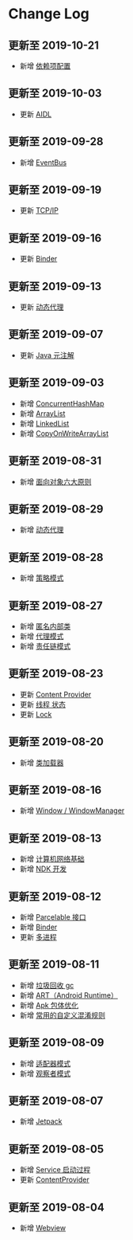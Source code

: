 # Change Log
## 更新至 2019-10-21
- 新增 [依赖项配置](https://github.com/JasonWu1111/Android-Review/blob/master/Docs/Gradle知识点汇总.md#依赖项配置)
  
## 更新至 2019-10-03
- 更新 [AIDL](https://github.com/JasonWu1111/Android-Review/blob/master/Docs/Android%E7%9F%A5%E8%AF%86%E7%82%B9%E6%B1%87%E6%80%BB.md#aidl-%E9%80%9A%E4%BF%A1)

## 更新至 2019-09-28
- 新增 [EventBus](https://github.com/JasonWu1111/Android-Review/blob/master/Docs/Android开源库源码分析.md#eventbus)

## 更新至 2019-09-19
- 更新 [TCP/IP](https://github.com/JasonWu1111/Android-Review/blob/master/Docs/Android扩展知识点.md#tcpip)

## 更新至 2019-09-16
- 更新 [Binder](https://github.com/JasonWu1111/Android-Review/blob/master/Docs/Android知识点汇总.md#binder)

## 更新至 2019-09-13
- 更新 [动态代理](https://github.com/JasonWu1111/Android-Review/blob/master/Docs/Java知识点汇总.md#动态代理)
  
## 更新至 2019-09-07
- 更新 [Java 元注解](https://github.com/JasonWu1111/Android-Review/blob/master/Docs/Java知识点汇总.md#元注解)
  
## 更新至 2019-09-03
- 新增 [ConcurrentHashMap](https://github.com/JasonWu1111/Android-Review/blob/master/Docs/Java知识点汇总.md#concurrenthashmap)
- 新增 [ArrayList](https://github.com/JasonWu1111/Android-Review/blob/master/Docs/Java知识点汇总.md#arraylist)
- 新增 [LinkedList](https://github.com/JasonWu1111/Android-Review/blob/master/Docs/Java知识点汇总.md#linkedlist)
- 新增 [CopyOnWriteArrayList](https://github.com/JasonWu1111/Android-Review/blob/master/Docs/Java知识点汇总.md#copyonwritearraylist)

## 更新至 2019-08-31
- 新增 [面向对象六大原则](https://github.com/JasonWu1111/Android-Review/blob/master/Docs/Android扩展知识点.md#面向对象六大原则)

## 更新至 2019-08-29
- 新增 [动态代理](https://github.com/JasonWu1111/Android-Review/blob/master/Docs/Java知识点汇总.md#动态代理)

## 更新至 2019-08-28
- 新增 [策略模式](https://github.com/JasonWu1111/Android-Review/blob/master/Docs/Android扩展知识点.md#策略模式)

## 更新至 2019-08-27
- 新增 [匿名内部类](https://github.com/JasonWu1111/Android-Review/blob/master/Docs/Java%E7%9F%A5%E8%AF%86%E7%82%B9%E6%B1%87%E6%80%BB.md#%E5%8C%BF%E5%90%8D%E5%86%85%E9%83%A8%E7%B1%BB)
- 新增 [代理模式](https://github.com/JasonWu1111/Android-Review/blob/master/Docs/Android%E6%89%A9%E5%B1%95%E7%9F%A5%E8%AF%86%E7%82%B9.md#%E4%BB%A3%E7%90%86%E6%A8%A1%E5%BC%8F)
- 新增 [责任链模式](https://github.com/JasonWu1111/Android-Review/blob/master/Docs/Android%E6%89%A9%E5%B1%95%E7%9F%A5%E8%AF%86%E7%82%B9.md#%E8%B4%A3%E4%BB%BB%E9%93%BE%E6%A8%A1%E5%BC%8F)

## 更新至 2019-08-23
- 更新 [Content Provider](https://github.com/JasonWu1111/Android-Review/blob/master/Docs/Android%E7%9F%A5%E8%AF%86%E7%82%B9%E6%B1%87%E6%80%BB.md#contentprovider)
- 更新 [线程 状态](https://github.com/JasonWu1111/Android-Review/blob/master/Docs/Java%E7%9F%A5%E8%AF%86%E7%82%B9%E6%B1%87%E6%80%BB.md#%E7%8A%B6%E6%80%81)
- 更新 [Lock](https://github.com/JasonWu1111/Android-Review/blob/master/Docs/Java%E7%9F%A5%E8%AF%86%E7%82%B9%E6%B1%87%E6%80%BB.md#lock)

## 更新至 2019-08-20
- 新增 [类加载器](https://github.com/JasonWu1111/Android-Review/blob/master/Docs/Android%E6%89%A9%E5%B1%95%E7%9F%A5%E8%AF%86%E7%82%B9.md#%E7%B1%BB%E5%8A%A0%E8%BD%BD%E5%99%A8)

## 更新至 2019-08-16
- 新增 [Window / WindowManager](https://github.com/JasonWu1111/Android-Review/blob/master/Docs/Android知识点汇总.md#window--windowmanager)

## 更新至 2019-08-13
- 新增 [计算机网络基础](https://github.com/JasonWu1111/Android-Review/blob/master/Docs/Android%E6%89%A9%E5%B1%95%E7%9F%A5%E8%AF%86%E7%82%B9.md#%E8%AE%A1%E7%AE%97%E6%9C%BA%E7%BD%91%E7%BB%9C%E5%9F%BA%E7%A1%80)
- 新增 [NDK 开发](https://github.com/JasonWu1111/Android-Review/blob/master/Docs/Android%E6%89%A9%E5%B1%95%E7%9F%A5%E8%AF%86%E7%82%B9.md#ndk-%E5%BC%80%E5%8F%91)

## 更新至 2019-08-12
- 新增 [Parcelable 接口](https://github.com/JasonWu1111/Android-Review/blob/master/Docs/Android%E7%9F%A5%E8%AF%86%E7%82%B9%E6%B1%87%E6%80%BB.md#parcelable-%E6%8E%A5%E5%8F%A3) 
- 新增 [Binder](https://github.com/JasonWu1111/Android-Review/blob/master/Docs/Android%E7%9F%A5%E8%AF%86%E7%82%B9%E6%B1%87%E6%80%BB.md#binder) 
- 更新 [多进程](https://github.com/JasonWu1111/Android-Review/blob/master/Docs/Android%E7%9F%A5%E8%AF%86%E7%82%B9%E6%B1%87%E6%80%BB.md#%E5%A4%9A%E8%BF%9B%E7%A8%8B) 

## 更新至 2019-08-11
- 新增 [垃圾回收 gc](https://github.com/JasonWu1111/Android-Review/blob/master/Docs/Java%E7%9F%A5%E8%AF%86%E7%82%B9%E6%B1%87%E6%80%BB.md#%E5%9E%83%E5%9C%BE%E5%9B%9E%E6%94%B6-gc) 
- 新增 [ART（Android Runtime）](https://github.com/JasonWu1111/Android-Review/blob/master/Docs/Android%E6%89%A9%E5%B1%95%E7%9F%A5%E8%AF%86%E7%82%B9.md#art) 
- 新增 [Apk 包体优化](https://github.com/JasonWu1111/Android-Review/blob/master/Docs/Android%E6%89%A9%E5%B1%95%E7%9F%A5%E8%AF%86%E7%82%B9.md#apk-%E5%8C%85%E4%BD%93%E4%BC%98%E5%8C%96) 
- 新增 [常用的自定义混淆规则](https://github.com/JasonWu1111/Android-Review/blob/master/Docs/Android%E6%89%A9%E5%B1%95%E7%9F%A5%E8%AF%86%E7%82%B9.md#%E5%B8%B8%E7%94%A8%E7%9A%84%E8%87%AA%E5%AE%9A%E4%B9%89%E6%B7%B7%E6%B7%86%E8%A7%84%E5%88%99) 

## 更新至 2019-08-09
- 新增 [适配器模式](https://github.com/JasonWu1111/Android-Review/blob/master/Docs/Android%E6%89%A9%E5%B1%95%E7%9F%A5%E8%AF%86%E7%82%B9.md#%E9%80%82%E9%85%8D%E5%99%A8%E6%A8%A1%E5%BC%8F)
- 新增 [观察者模式](https://github.com/JasonWu1111/Android-Review/blob/master/Docs/Android%E6%89%A9%E5%B1%95%E7%9F%A5%E8%AF%86%E7%82%B9.md#%E8%A7%82%E5%AF%9F%E8%80%85%E6%A8%A1%E5%BC%8F)

## 更新至 2019-08-07
- 新增 [Jetpack](https://github.com/JasonWu1111/Android-Review/blob/master/Docs/Android%E6%89%A9%E5%B1%95%E7%9F%A5%E8%AF%86%E7%82%B9.md#jetpack)

## 更新至 2019-08-05
- 新增 [Service 启动过程](https://github.com/JasonWu1111/Android-Review/blob/master/Docs/Android%E7%9F%A5%E8%AF%86%E7%82%B9%E6%B1%87%E6%80%BB.md#%E5%90%AF%E5%8A%A8%E8%BF%87%E7%A8%8B-1)
- 更新 [ContentProvider](https://github.com/JasonWu1111/Android-Review/blob/master/Docs/Android%E7%9F%A5%E8%AF%86%E7%82%B9%E6%B1%87%E6%80%BB.md#contentprovider)

## 更新至 2019-08-04
- 新增 [Webview](https://github.com/JasonWu1111/Android-Review/blob/master/Docs/Android%E7%9F%A5%E8%AF%86%E7%82%B9%E6%B1%87%E6%80%BB.md#webview)
